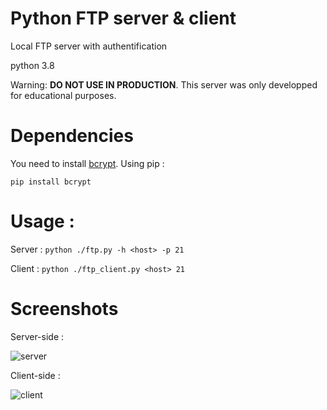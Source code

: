 # Python FTP server & client
Local FTP server with authentification

python 3.8

Warning: **DO NOT USE IN PRODUCTION**. This server was only developped for educational purposes.

# Dependencies

You need to install [bcrypt](https://pypi.org/project/bcrypt). Using pip :

`pip install bcrypt`

# Usage : 

Server : `python ./ftp.py -h <host> -p 21`

Client : `python ./ftp_client.py <host> 21`

# Screenshots

Server-side :

![server](https://i.imgur.com/HcU3Djt.jpg)

Client-side :

![client](https://i.imgur.com/awGAN7t.png)

